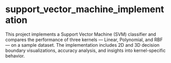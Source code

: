 # support_vector_machine_implementation
This project implements a Support Vector Machine (SVM) classifier and compares the performance of three kernels — Linear, Polynomial, and RBF — on a sample dataset. The implementation includes 2D and 3D decision boundary visualizations, accuracy analysis, and insights into kernel-specific behavior.
